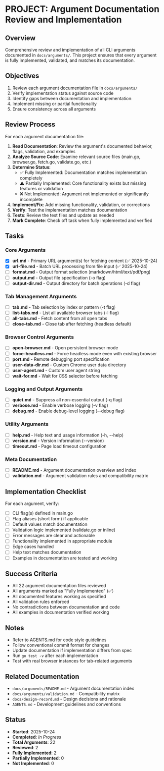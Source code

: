# PROJECT: Argument Documentation Review and Implementation

## Overview

Comprehensive review and implementation of all CLI arguments documented in `docs/arguments/`. This project ensures that every argument is fully implemented, validated, and matches its documentation.

## Objectives

1. Review each argument documentation file in `docs/arguments/`
2. Verify implementation status against source code
3. Identify gaps between documentation and implementation
4. Implement missing or partial functionality
5. Ensure consistency across all arguments

## Review Process

For each argument documentation file:

1. **Read Documentation**: Review the argument's documented behavior, flags, validation, and examples
2. **Analyze Source Code**: Examine relevant source files (main.go, browser.go, fetch.go, validate.go, etc.)
3. **Determine Status**:
   - ✅ Fully Implemented: Documentation matches implementation completely
   - ⚠️ Partially Implemented: Core functionality exists but missing features or validation
   - ❌ Not Implemented: Argument not implemented or significantly incomplete
4. **Implement/Fix**: Add missing functionality, validation, or corrections
5. **Verify**: Test the implementation matches documentation
6. **Tests**: Review the test files and update as needed
7. **Mark Complete**: Check off task when fully implemented and verified

## Tasks

### Core Arguments

- [x] **url.md** - Primary URL argument(s) for fetching content (✅ 2025-10-24)
- [x] **url-file.md** - Batch URL processing from file input (✅ 2025-10-24)
- [ ] **format.md** - Output format selection (markdown/html/text/pdf/png)
- [ ] **output.md** - Output file specification (-o flag)
- [ ] **output-dir.md** - Output directory for batch operations (-d flag)

### Tab Management Arguments

- [ ] **tab.md** - Tab selection by index or pattern (-t flag)
- [ ] **list-tabs.md** - List all available browser tabs (-l flag)
- [ ] **all-tabs.md** - Fetch content from all open tabs
- [ ] **close-tab.md** - Close tab after fetching (headless default)

### Browser Control Arguments

- [ ] **open-browser.md** - Open persistent browser mode
- [ ] **force-headless.md** - Force headless mode even with existing browser
- [ ] **port.md** - Remote debugging port specification
- [ ] **user-data-dir.md** - Custom Chrome user data directory
- [ ] **user-agent.md** - Custom user agent string
- [ ] **wait-for.md** - Wait for CSS selector before fetching

### Logging and Output Arguments

- [ ] **quiet.md** - Suppress all non-essential output (-q flag)
- [ ] **verbose.md** - Enable verbose logging (-v flag)
- [ ] **debug.md** - Enable debug-level logging (--debug flag)

### Utility Arguments

- [ ] **help.md** - Help text and usage information (-h, --help)
- [ ] **version.md** - Version information (--version)
- [ ] **timeout.md** - Page load timeout configuration

### Meta Documentation

- [ ] **README.md** - Argument documentation overview and index
- [ ] **validation.md** - Argument validation rules and compatibility matrix

## Implementation Checklist

For each argument, verify:

- [ ] CLI flag(s) defined in main.go
- [ ] Flag aliases (short form) if applicable
- [ ] Default values match documentation
- [ ] Validation logic implemented (validate.go or inline)
- [ ] Error messages are clear and actionable
- [ ] Functionality implemented in appropriate module
- [ ] Edge cases handled
- [ ] Help text matches documentation
- [ ] Examples in documentation are tested and working

## Success Criteria

- All 22 argument documentation files reviewed
- All arguments marked as "Fully Implemented" (✅)
- All documented features working as specified
- All validation rules enforced
- No contradictions between documentation and code
- All examples in documentation verified working

## Notes

- Refer to AGENTS.md for code style guidelines
- Follow conventional commit format for changes
- Update documentation if implementation differs from spec
- Run `go test -v` after each implementation
- Test with real browser instances for tab-related arguments

## Related Documentation

- `docs/arguments/README.md` - Argument documentation index
- `docs/arguments/validation.md` - Compatibility matrix
- `docs/design-record.md` - Design decisions and rationale
- `AGENTS.md` - Development guidelines and conventions

## Status

- **Started**: 2025-10-24
- **Completed**: _In Progress_
- **Total Arguments**: 22
- **Reviewed**: 2
- **Fully Implemented**: 2
- **Partially Implemented**: 0
- **Not Implemented**: 0
